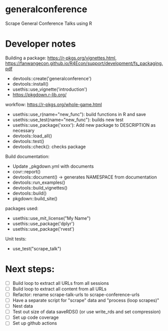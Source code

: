 # generalconference

Scrape General Conference Talks using R



# Developer notes

Building a package: https://r-pkgs.org/vignettes.html, 
https://fanwangecon.github.io/R4Econ/support/development/fs_packaging.pdf

* devtools::create('generalconference')
* devtools::install()
* usethis::use_vignette('introduction')
* https://pkgdown.r-lib.org/

workflow: https://r-pkgs.org/whole-game.html

* usethis::use_r(name="new_func"): build functions in R and save
* usethis::use_test(name="new_func"): builds new test 
* usethis::use_package('xxxx'): Add new package to DESCRIPTION as necessary
* devtools::load_all()
* devtools::test()
* devtools::check(): checks package

Build documentation:

* Update _pkgdown.yml with documents
* covr::report()
* devtools::document() -> generates NAMESPACE from documentation
* devtools::run_examples()
* devtools::build_vignettes()
* devtools::build()
* pkgdown::build_site()

packages used:
* usethis::use_mit_license("My Name")
* usethis::use_package('dplyr')
* usethis::use_package('rvest')

Unit tests:
* use_test("scrape_talk") 


# Next steps:
- [ ] Build loop to extract all URLs from all sessions
- [ ] Build loop to extract all content from all URLs
- [ ] Refactor: rename scrape-talk-urls to scrape-conference-urls
- [ ] Have a separate script for "scrape" data and "process (loop scrapes)"
- [ ] Nest data
- [ ] Test out size of data saveRDS() (or use write_rds and set compression)
- [ ] Set up code coverage
- [ ] Set up github actions
